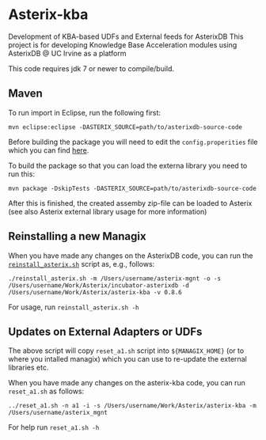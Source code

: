 # Asterix-kba
Development of KBA-based UDFs and External feeds for AsterixDB
This project is for developing Knowledge Base Acceleration modules using AsterixDB @ UC Irvine as a platform

This code requires jdk 7 or newer to compile/build.

## Maven
To run import in Eclipse, run the following first:

	mvn eclipse:eclipse -DASTERIX_SOURCE=path/to/asterixdb-source-code

Before building the package you will need to edit the `config.properities` file which you can find [here](https://github.com/heriram/asterix-kba/blob/master/src/main/resources/config.properties).

To build the package so that you can load the externa library you need to run this:

	mvn package -DskipTests -DASTERIX_SOURCE=path/to/asterixdb-source-code
	
After this is finished, the created assemby zip-file can be loaded to Asterix 
(see also Asterix external library usage for more information)

## Reinstalling a new Managix
When you have made any changes on the AsterixDB code, you can run the [`reinstall_asterix.sh`](https://github.com/heriram/asterix-kba/blob/master/reinstall_asterix.sh) script as, e.g., follows:

	./reinstall_asterix.sh -m /Users/username/asterix-mgnt -o -s /Users/username/Work/Asterix/incubator-asterixdb -d 	/Users/username/Work/Asterix/asterix-kba -v 0.8.6

For usage, run `reinstall_asterix.sh -h`

## Updates on External Adapters or UDFs
The above script will copy `reset_a1.sh` script into `${MANAGIX_HOME}` (or to where you intalled managix) which you can use to re-update the external libraries etc.

When you have made any changes on the asterix-kba code, you can run `reset_a1.sh` as follows:

	../reset_a1.sh -n a1 -i -s /Users/username/Work/Asterix/asterix-kba -m /Users/username/asterix_mgnt

For help run `reset_a1.sh -h`
